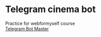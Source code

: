 # Telegram cinema bot

Practice for webformyself course   
[Telegram Bot Master](https://webformyself.com/telegram/)

